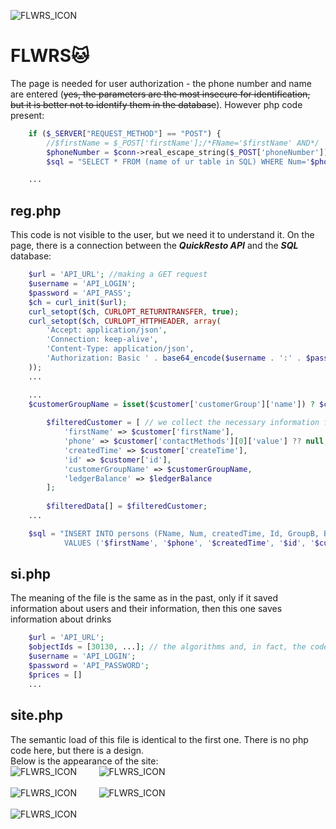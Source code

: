 ![FLWRS_ICON](image/flwrs_icon_site.png)
# **FLWRS**:cat:
The page is needed for user authorization - the phone number and name are entered (~~yes, the parameters are the most insecure for identification, but it is better not to identify them in the database~~). However php code present:
```php
    if ($_SERVER["REQUEST_METHOD"] == "POST") {
        //$firstName = $_POST['firstName'];/*FName='$firstName' AND*/ 
        $phoneNumber = $conn->real_escape_string($_POST['phoneNumber']);//the usual code for linking a SQL database and a php page
        $sql = "SELECT * FROM (name of ur table in SQL) WHERE Num='$phoneNumber'";

    ...
```
## reg.php<br>
This code is not visible to the user, but we need it to understand it. On the page, there is a connection between the ***QuickResto API*** and the ***SQL*** database:
```php
    $url = 'API_URL'; //making a GET request
    $username = 'API_LOGIN';
    $password = 'API_PASS';
    $ch = curl_init($url);
    curl_setopt($ch, CURLOPT_RETURNTRANSFER, true);
    curl_setopt($ch, CURLOPT_HTTPHEADER, array(
        'Accept: application/json',
        'Connection: keep-alive',
        'Content-Type: application/json',
        'Authorization: Basic ' . base64_encode($username . ':' . $password)
    ));
    ...
```
```php
    ...
    $customerGroupName = isset($customer['customerGroup']['name']) ? $customer['customerGroup']['name'] : null;
        
        $filteredCustomer = [ // we collect the necessary information from the API and save it to an array
            'firstName' => $customer['firstName'],
            'phone' => $customer['contactMethods'][0]['value'] ?? null,
            'createdTime' => $customer['createTime'],
            'id' => $customer['id'],
            'customerGroupName' => $customerGroupName,
            'ledgerBalance' => $ledgerBalance
        ];
        
        $filteredData[] = $filteredCustomer;
    ...
```
```php
    $sql = "INSERT INTO persons (FName, Num, createdTime, Id, GroupB, Bonus) 
            VALUES ('$firstName', '$phone', '$createdTime', '$id', '$customerGroupName', '$ledgerBalance')"; //We establish a connection with the SQL database again and take the data from the pre-assembled array and enter it into the table
```
## si.php<br>
The meaning of the file is the same as in the past, only if it saved information about users and their information, then this one saves information about drinks
```php
    $url = 'API_URL';
    $objectIds = [30130, ...]; // the algorithms and, in fact, the code are identical to the previous file, only here I wrote down the ID of all drinks in an array so that further relevant information about them would be displayed on the site
    $username = 'API_LOGIN';
    $password = 'API_PASSWORD';
    $prices = []
    ...
```
## site.php<br>
The semantic load of this file is identical to the first one. There is no php code here, but there is a design.<br>
Below is the appearance of the site:<br>
![FLWRS_ICON](image/main_a.png)&nbsp;&nbsp;&nbsp;&nbsp;&nbsp;&nbsp;&nbsp;&nbsp;&nbsp;![FLWRS_ICON](image/drinks.png)<br><br>![FLWRS_ICON](image/about.png)&nbsp;&nbsp;&nbsp;&nbsp;&nbsp;&nbsp;&nbsp;&nbsp;&nbsp;![FLWRS_ICON](image/pc.png)<br><br>![FLWRS_ICON](image/contact.png)
